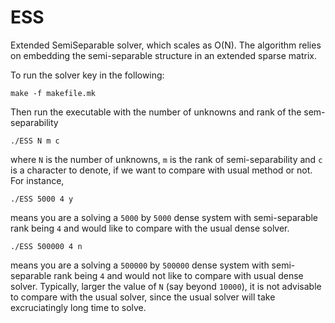 ESS
===

Extended SemiSeparable solver, which scales as O(N). The algorithm relies on embedding the semi-separable structure in an extended sparse matrix.

To run the solver key in the following:

	make -f makefile.mk

Then run the executable with the number of unknowns and rank of the sem-separability

	./ESS N m c

where `N` is the number of unknowns, `m` is the rank of semi-separability and `c` is a character to denote, if we want to compare with usual method or not. For instance,

	./ESS 5000 4 y

means you are a solving a `5000` by `5000` dense system with semi-separable rank being `4` and would like to compare with the usual dense solver.

	./ESS 500000 4 n

means you are a solving a `500000` by `500000` dense system with semi-separable rank being `4` and would not like to compare with usual dense solver. Typically, larger the value of `N` (say beyond `10000`), it is not advisable to compare with the usual solver, since the usual solver will take excruciatingly long time to solve.